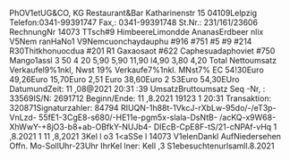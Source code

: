 PhOV1etUG&CO, KG Restaurant&Bar Katharinenstr 15 04109Lelpzig Telefon:0341-99391747 Fax,: 0341-99391748 St.Nr.: 231/161/23606 RechnungNr 14073 TTsch#9 HimbeereLimondde AnanasErdbeer nlix V5Nem ranHaNo1 V9Nemcuonchaydauphu #916 #751 #5 #9 #214 R30Thitkhonuocdua #201 R1 Gaxaosaot #622 Caphesuadaphoviet #750 Mango1assl 3 50 4 20 5,90 5,90 11,90 l4,90 3,80 4,20 Total Nettoumsatz Verkaufel9%1nkl, Nwst 19% Verkaufe7%1nkl. MNst7% EC 54!30Euro 49,26Euro 15,70Euro 2,51 Euro 38,60Euro 2 53Euro 54,30EUro DatumundZeit: 11 ,08@2021 20:31 :39 UmsatzBruttoumsatz Seq -Nr, : 33569IS/N: 2691712 Beginn/Ende: 11 ,8.2021 19123 1 20:31 Transaktion: 320871Signaturzahler: 84794 RIUQN-1h88t-1VkcJ-rXbLw-95do/-/eT3p-VnLzd- 55fE1-3CgE8-s680/-HE11e-pgm5x-slala-DsNtB- /acKQ-x9W68-XhWwY-+8jO3-b8+ab-OBfkY-NUJb4- DIEcB-CpE8F-tS/21-cNPAf-vHq 1 ,8.2021 1 11 ,8,2021 3Kel l o3 1<aSSe l 14073 V1elenDankl AufNiedersehen Offn. Mo-SollUhr-23Uhr IhrKel lner: Kell ,3 S1ebesuchtenurlsamll.8.2021